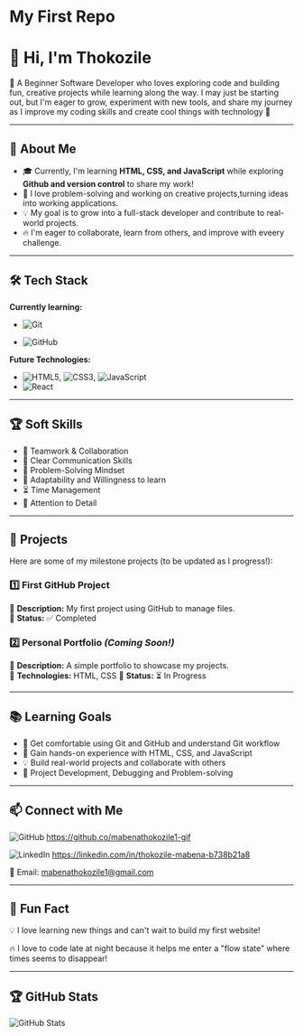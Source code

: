 # My First Repo

# 👋 Hi, I'm Thokozile

🌱 A Beginner Software Developer who loves exploring code and building fun, creative projects while learning along the way. I may just be starting out, but I'm eager to grow, experiment with new tools, and share my journey as I improve my coding skills and create cool things with technology 🚀

---

## 🎯 About Me

- 🎓 Currently, I'm learning **HTML, CSS, and JavaScript**
  while exploring **Github and version control** to share my work!
- 🤖 I love problem-solving and working on creative projects,turning ideas into working applications.
- 💡 My goal is to grow into a full-stack developer and contribute to real-world projects.
- 🔥 I'm eager to collaborate, learn from others, and improve with eveery challenge.

---

## 🛠️ Tech Stack

**Currently learning:**

- ![Git](https://img.shields.io/badge/-Git-F05032?style=flat&logo=git&logoColor=white)

- ![GitHub](https://img.shields.io/badge/-GitHub-181717?style=flat-circle&logo=github)

**Future Technologies:**

- ![HTML5](https://img.shields.io/badge/-HTML5-black?style=flat-circle&logo=html5&logoColor=white), ![CSS3](https://img.shields.io/badge/-CSS3-black?style=flat-circle&logo=css3), ![JavaScript](https://img.shields.io/badge/-JavaScript-black?style=flat-circle&logo=javascript)
- ![React](https://img.shields.io/badge/-React-black?style=flat-circle&logo=react)

---

## 🏆 Soft Skills

- 🤝 Teamwork & Collaboration
- 📢 Clear Communication Skills
- 🎯 Problem-Solving Mindset
- 🚀 Adaptability and Willingness to learn
- ⏳ Time Management
- 🎨 Attention to Detail

---

## 📌 Projects

Here are some of my milestone projects (to be updated as I progress!):

### **1️⃣ First GitHub Project**

🔹 **Description:** My first project using GitHub to manage files.  
🔹 **Status:** ✅ Completed

### **2️⃣ Personal Portfolio** _(Coming Soon!)_

🔹 **Description:** A simple portfolio to showcase my projects.  
🔹 **Technologies:** HTML, CSS
🔹 **Status:** ⏳ In Progress

---

## 📚 Learning Goals

- 🚀 Get comfortable using Git and GitHub and understand Git workflow
- 🎨 Gain hands-on experience with HTML, CSS, and JavaScript
- 💡 Build real-world projects and collaborate with others
- 🎯 Project Development, Debugging and Problem-solving

---

## 📫 Connect with Me

![GitHub](https://img.shields.io/badge/-GitHub-181717?style=flat&logo=github&logoColor=white)
https://github.co/mabenathokozile1-gif

![LinkedIn](https://img.shields.io/badge/-LinkedIn-blue?style=flat&logo=linkedin&logoColor=white)
https://linkedin.com/in/thokozile-mabena-b738b21a8

📧 Email: [mabenathokozile1@gmail.com](mailto:youremail@example.com)

---

## 🚀 Fun Fact

💡 I love learning new things and can't wait to build my first website!

🔥 I love to code late at night because it helps me enter a "flow state" where times seems to disappear!

---

## 🏆 GitHub Stats

![GitHub Stats](https://github-readme-stats.vercel.app/api?username=mabenathokozile1-gif&show_icons=true&theme=radical)
